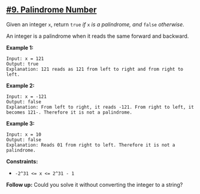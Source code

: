 ## [#9. Palindrome Number](https://leetcode.com/problems/palindrome-number/)

Given an integer `x`, return `true` _if_ `x` _is a palindrome, and_ `false` _otherwise_.

An integer is a palindrome when it reads the same forward and backward.

**Example 1:**
````
Input: x = 121
Output: true
Explanation: 121 reads as 121 from left to right and from right to left.
````

**Example 2:**
````
Input: x = -121
Output: false
Explanation: From left to right, it reads -121. From right to left, it becomes 121-. Therefore it is not a palindrome.
````

**Example 3:**
````
Input: x = 10
Output: false
Explanation: Reads 01 from right to left. Therefore it is not a palindrome.
 ````

**Constraints:**
* `-2^31 <= x <= 2^31 - 1`

 **Follow up:** Could you solve it without converting the integer to a string?